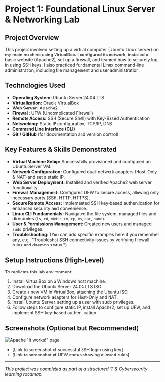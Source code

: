 # Project 1: Foundational Linux Server & Networking Lab

## Project Overview
This project involved setting up a virtual computer (Ubuntu Linux server) on my main machine using VirtualBox. I configured its network, installed a basic website (Apache2), set up a firewall, and learned how to securely log in using SSH keys. I also practiced fundamental Linux command-line administration, including file management and user administration.

## Technologies Used
* **Operating System:** Ubuntu Server 24.04 LTS
* **Virtualization:** Oracle VirtualBox
* **Web Server:** Apache2
* **Firewall:** UFW (Uncomplicated Firewall)
* **Remote Access:** SSH (Secure Shell) with Key-Based Authentication
* **Networking:** Static IP configuration, TCP/IP, DNS
* **Command Line Interface (CLI)**
* **Git / GitHub** (for documentation and version control)

## Key Features & Skills Demonstrated
* **Virtual Machine Setup:** Successfully provisioned and configured an Ubuntu Server VM.
* **Network Configuration:** Configured dual-network adapters (Host-Only & NAT) and set a static IP.
* **Web Server Deployment:** Installed and verified Apache2 web server functionality.
* **Firewall Management:** Configured UFW to secure access, allowing only necessary ports (SSH, HTTP, HTTPS).
* **Secure Remote Access:** Implemented SSH key-based authentication for enhanced security and convenience.
* **Linux CLI Fundamentals:** Navigated the file system, managed files and directories (`ls`, `cd`, `mkdir`, `rm`, `cp`, `mv`, `cat`, `nano`).
* **User & Permissions Management:** Created new users and managed `sudo` privileges.
* **Troubleshooting:** (You can add specific examples here if you remember any, e.g., "Troubleshot SSH connectivity issues by verifying firewall rules and daemon status.")

## Setup Instructions (High-Level)
To replicate this lab environment:
1.  Install VirtualBox on a Windows host machine.
2.  Download the Ubuntu Server 24.04 LTS ISO.
3.  Create a new VM in VirtualBox, attaching the Ubuntu ISO.
4.  Configure network adapters for Host-Only and NAT.
5.  Install Ubuntu Server, setting up a user with sudo privileges.
6.  Follow steps to configure static IP, install Apache2, set up UFW, and implement SSH key-based authentication.

## Screenshots (Optional but Recommended)
![Apache "It works!" page](https://raw.githubusercontent.com/cdm-projects/linux-server-fundamentals-lab/main/images/apache_it_works.PNG)
* [Link to screenshot of successful SSH login using key]
* [Link to screenshot of UFW status showing allowed rules]

---
*This project was completed as part of a structured IT & Cybersecurity learning roadmap.*
